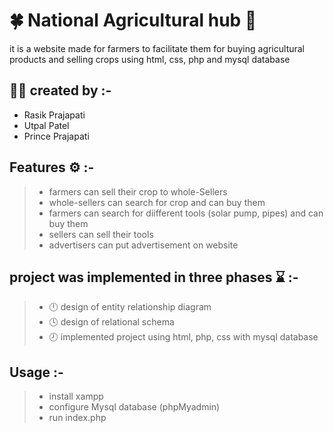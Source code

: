 # :four_leaf_clover: National Agricultural hub :tractor:
 it is a website made for farmers to facilitate them for buying agricultural products and selling crops using html, css, php and mysql database
 
 ## :man_student: created by :-  
 * Rasik Prajapati
 * Utpal Patel
 * Prince Prajapati

 ## Features :gear: :-
 > * farmers can sell their crop to whole-Sellers
 > * whole-sellers can search for crop and can buy them
 > * farmers can search for diifferent tools (solar pump, pipes) and can buy them
 > * sellers can sell their tools
 > * advertisers can put advertisement on website

 ## project was implemented in three phases :hourglass: :-
 > * :clock12: design of entity relationship diagram
 > * :clock4: design of relational schema
 > * :clock8: implemented project using html, php, css with mysql database

 ## Usage :-
 > * install xampp
 > * configure Mysql database (phpMyadmin)
 > * run index.php

